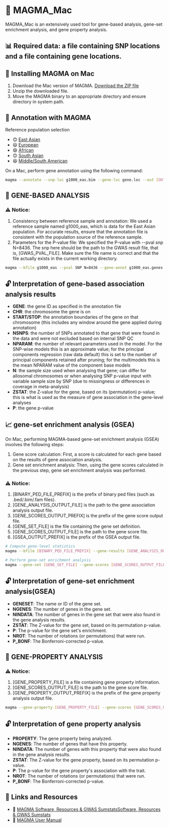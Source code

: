 # 🌋 MAGMA_Mac

MAGMA_Mac is an extensively used tool for gene-based analysis, gene-set enrichment analysis, and gene property analysis. 

## 📊 Required data: a file containing SNP locations and a file containing gene locations.

## 🍏 Installing MAGMA on Mac

1. Download the Mac version of MAGMA. [Download the ZIP file](https://ctg.cncr.nl/software/MAGMA/prog/magma_v1.10_mac.zip)
2. Unzip the downloaded file.
3. Move the MAGMA binary to an appropriate directory and ensure directory in system path.

## 📖 Annotation with MAGMA

Reference population selection
- 😊 [East Asian](https://ctg.cncr.nl/software/MAGMA/ref_data/g1000_eas.zip)
- 😃 [European](https://ctg.cncr.nl/software/MAGMA/ref_data/g1000_eur.zip)
- 😄 [African](https://ctg.cncr.nl/software/MAGMA/ref_data/g1000_afr.zip)
- 😊 [South Asian](https://ctg.cncr.nl/software/MAGMA/ref_data/g1000_sas.zip)
- 😆 [Middle/South American](https://ctg.cncr.nl/software/MAGMA/ref_data/g1000_amr.zip)

On a Mac, perform gene annotation using the following command:

```bash
magma --annotate --snp-loc g1000_eas.bim --gene-loc gene.loc --out [OUTPUT_PREFIX]
```
## 🧬 GENE-BASED ANALYSIS
### ⚠️ Notice:
1. Consistency between reference sample and annotation: We used a reference sample named g1000_eas, which is data for the East Asian population. For accurate results, ensure that the annotation file is consistent with the population source of the reference sample.
2. Parameters for the P-value file: We specified the P-value with --pval snp N=8436. The snp here should be the path to the GWAS result file, that is, [GWAS_PVAL_FILE]. Make sure the file name is correct and that the file actually exists in the current working directory.

```bash
magma --bfile g1000_eas --pval SNP N=8436 --gene-annot g1000_eas.genes.annot --out genebased
```
## 🔓 Interpretation of gene-based association analysis results
- **GENE**: the gene ID as specified in the annotation file
- **CHR**: the chromosome the gene is on
- **START/STOP**: the annotation boundaries of the gene on that chromosome (this includes any window around the gene applied during annotation)
- **NSNPS**: the number of SNPs annotated to that gene that were found in the data and were not excluded based on internal SNP QC
- **NPARAM**: the number of relevant parameters used in the model. For the SNP-wise models this is an approximate value; for the principal components regression (raw data default) this is set to the number of principal components retained after pruning; for the multimodels this is the mean NPARAM value of the component base models
- **N**: the sample size used when analysing that gene; can differ for allosomal chromosomes or when analysing SNP p-value input with variable sample size by SNP (due to missingness or differences in coverage in meta-analysis)
- **ZSTAT**: the Z-value for the gene, based on its (permutation) p-value; this is what is used as the measure of gene association in the gene-level analyses
- **P**: the gene p-value

## 📈 gene-set enrichment analysis (GSEA)
On Mac, performing MAGMA-based gene-set enrichment analysis (GSEA) involves the following steps:
1. Gene score calculation: First, a score is calculated for each gene based on the results of gene association analysis.
2. Gene set enrichment analysis: Then, using the gene scores calculated in the previous step, gene set enrichment analysis was performed.
### ⚠️ Notice:
1. [BINARY_PED_FILE_PREFIX] is the prefix of binary ped files (such as .bed/.bim/.fam files).
2. [GENE_ANALYSIS_OUTPUT_FILE] is the path to the gene association analysis output file.
3. [GENE_SCORES_OUTPUT_PREFIX] is the prefix of the gene score output file.
4. [GENE_SET_FILE] is the file containing the gene set definition.
5. [GENE_SCORES_OUTPUT_FILE] is the path to the gene score file.
6. [GSEA_OUTPUT_PREFIX] is the prefix of the GSEA output file.

```bash
# Compute gene-level statistics
magma --bfile [BINARY_PED_FILE_PREFIX] --gene-results [GENE_ANALYSIS_OUTPUT_FILE] --out [GENE_SCORES_OUTPUT_PREFIX]

# Perform gene-set enrichment analysis
magma --gene-set [GENE_SET_FILE] --gene-scores [GENE_SCORES_OUTPUT_FILE] --out [GSEA_OUTPUT_PREFIX]
```
## 🔓 Interpretation of gene-set enrichment analysis(GSEA) 
- **GENESET**: The name or ID of the gene set.
- **NGENES**: The number of genes in the gene set.
- **NINDATA**: The number of genes in the gene set that were also found in the gene analysis results.
- **ZSTAT**: The Z-value for the gene set, based on its permutation p-value.
- **P**: The p-value for the gene set's enrichment.
- **NROT**: The number of rotations (or permutations) that were run.
- **P_BONF**: The Bonferroni-corrected p-value.

## 🧬 GENE-PROPERTY ANALYSIS
### ⚠️ Notice:
1. [GENE_PROPERTY_FILE] is a file containing gene property information.
2. [GENE_SCORES_OUTPUT_FILE] is the path to the gene score file.
3. [GENE_PROPERTY_OUTPUT_PREFIX] is the prefix of the gene property analysis output file.
```bash
magma --gene-property [GENE_PROPERTY_FILE] --gene-scores [GENE_SCORES_OUTPUT_FILE] --out [GENE_PROPERTY_OUTPUT_PREFIX]
```
## 🔓 Interpretation of gene property analysis
- **PROPERTY**: The gene property being analyzed.
- **NGENES**: The number of genes that have this property.
- **NINDATA**: The number of genes with this property that were also found in the gene analysis results.
- **ZSTAT**: The Z-value for the gene property, based on its permutation p-value.
- **P**: The p-value for the gene property's association with the trait.
- **NROT**: The number of rotations (or permutations) that were run.
- **P_BONF**: The Bonferroni-corrected p-value.

## 🔗 Links and Resources
- 🙏 [MAGMA Software, Resources & GWAS SumstatsSoftware, Resources & GWAS Sumstats](https://ctg.cncr.nl/software/magma)
- 📖 [MAGMA User Manual](https://ctg.cncr.nl/software/MAGMA/doc/manual_v1.10.pdf)
